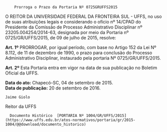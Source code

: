         Prorroga o Prazo da Portaria Nº 0725GRUFFS2015  

O REITOR DA UNIVERSIDADE FEDERAL DA FRONTEIRA SUL - UFFS, no uso de suas atribuições legais e considerando o ofício nº 14/CPAD do Presidente da Comissão de Processo Administrativo Disciplinar nº 23205.004254/2014-63, designada por meio da Portaria nº 0725/GR/UFFS/2015, de 09 de julho de 2015, resolve:

 **Art. 1º** PRORROGAR, por igual período, com base no Artigo 152 da Lei Nº 8.112, de 11 de dezembro de 1990, o prazo para conclusão do Processo Administrativo Disciplinar, instaurado pela portaria Nº 0725/GR/UFFS/2015.

 **Art. 2º** Esta Portaria entra em vigor na data de sua publicação no Boletim Oficial da UFFS.

  

   **Data do ato:** Chapecó-SC, 04 de setembro de 2015.   
 **Data de publicação:**  20 de setembro de 2016. 

    Jaime Giolo   
 Reitor da UFFS 

      Documento Histórico  [PORTARIA Nº 1004/GR/UFFS/2015](https://www.uffs.edu.br/atos-normativos/portaria/gr/2015-1004/@@download/documento_historico)     
      
